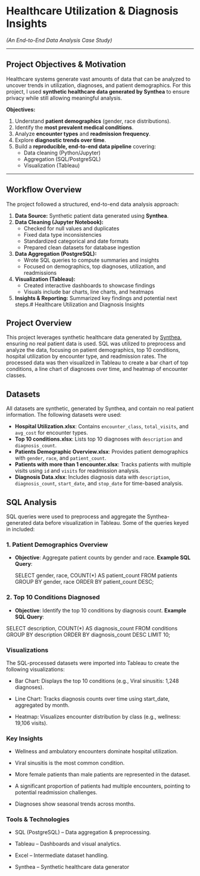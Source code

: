 # Healthcare Utilization & Diagnosis Insights  
*(An End-to-End Data Analysis Case Study)*

---

## Project Objectives & Motivation
Healthcare systems generate vast amounts of data that can be analyzed to uncover trends in utilization, diagnoses, and patient demographics. For this project, I used **synthetic healthcare data generated by Synthea** to ensure privacy while still allowing meaningful analysis.

**Objectives:**
1. Understand **patient demographics** (gender, race distributions).
2. Identify the **most prevalent medical conditions**.
3. Analyze **encounter types** and **readmission frequency**.
4. Explore **diagnostic trends over time**.
5. Build a **reproducible, end-to-end data pipeline** covering:
   - Data cleaning (Python/Jupyter)
   - Aggregation (SQL/PostgreSQL)
   - Visualization (Tableau)

---

## Workflow Overview
The project followed a structured, end-to-end data analysis approach:

1. **Data Source:** Synthetic patient data generated using **Synthea**.  
2. **Data Cleaning (Jupyter Notebook):**  
   - Checked for null values and duplicates  
   - Fixed data type inconsistencies  
   - Standardized categorical and date formats  
   - Prepared clean datasets for database ingestion  
3. **Data Aggregation (PostgreSQL):**  
   - Wrote SQL queries to compute summaries and insights  
   - Focused on demographics, top diagnoses, utilization, and readmissions  
4. **Visualization (Tableau):**  
   - Created interactive dashboards to showcase findings  
   - Visuals include bar charts, line charts, and heatmaps  
5. **Insights & Reporting:** Summarized key findings and potential next steps.# Healthcare Utilization and Diagnosis Insights

## Project Overview
This project leverages synthetic healthcare data generated by [Synthea](https://synthea.mitre.org/), ensuring no real patient data is used. SQL was utilized to preprocess and analyze the data, focusing on patient demographics, top 10 conditions, hospital utilization by encounter type, and readmission rates. The processed data was then visualized in Tableau to create a bar chart of top conditions, a line chart of diagnoses over time, and heatmap of encounter classes.

## Datasets
All datasets are synthetic, generated by Synthea, and contain no real patient information. The following datasets were used:
- **Hospital Utilization.xlsx**: Contains `encounter_class`, `total_visits`, and `avg_cost` for encounter types.
- **Top 10 conditions.xlsx**: Lists top 10 diagnoses with `description` and `diagnosis_count`.
- **Patients Demographic Overview.xlsx**: Provides patient demographics with `gender`, `race`, and `patient_count`.
- **Patients with more than 1 encounter.xlsx**: Tracks patients with multiple visits using `id` and `visits` for readmission analysis.
- **Diagnosis Data.xlsx**: Includes diagnosis data with `description`, `diagnosis_count`, `start_date`, and `stop_date` for time-based analysis.

## SQL Analysis
SQL queries were used to preprocess and aggregate the Synthea-generated data before visualization in Tableau. Some of the queries keyed in included:

### 1. Patient Demographics Overview
- **Objective**: Aggregate patient counts by gender and race.
  **Example SQL Query**:
  
  SELECT gender, race, COUNT(*) AS patient_count
  FROM patients
  GROUP BY gender, race
  ORDER BY patient_count DESC;

### 2. Top 10 Conditions Diagnosed
- **Objective**: Identify the top 10 conditions by diagnosis count.
  **Example SQL Query**:
  
SELECT description, COUNT(*) AS diagnosis_count
FROM conditions
GROUP BY description
ORDER BY diagnosis_count DESC
LIMIT 10;

### Visualizations
The SQL-processed datasets were imported into Tableau to create the following visualizations:

- Bar Chart: Displays the top 10 conditions (e.g., Viral sinusitis: 1,248 diagnoses).

- Line Chart: Tracks diagnosis counts over time using start_date, aggregated by month.

- Heatmap: Visualizes encounter distribution by class (e.g., wellness: 19,106 visits).

### Key Insights
- Wellness and ambulatory encounters dominate hospital utilization.

- Viral sinusitis is the most common condition.

- More female patients than male patients are represented in the dataset.

- A significant proportion of patients had multiple encounters, pointing to potential readmission challenges.

- Diagnoses show seasonal trends across months.

### Tools & Technologies

- SQL (PostgreSQL) – Data aggregation & preprocessing.

- Tableau – Dashboards and visual analytics.

- Excel – Intermediate dataset handling.

- Synthea – Synthetic healthcare data generator
